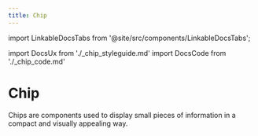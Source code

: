 ```yaml
---
title: Chip
---
```


import LinkableDocsTabs from '@site/src/components/LinkableDocsTabs';

import DocsUx from './\_chip_styleguide.md'
import DocsCode from './\_chip_code.md'

# Chip
<!-- introduction start -->
Chips are components used to display small pieces of information in a compact and visually appealing way.
<!-- introduction end -->
<LinkableDocsTabs>
  <DocsUx />
  <DocsCode />
</LinkableDocsTabs>
